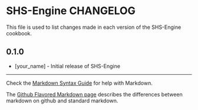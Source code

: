 SHS-Engine CHANGELOG
===================

This file is used to list changes made in each version of the SHS-Engine cookbook.

0.1.0
-----
- [your_name] - Initial release of SHS-Engine

- - -
Check the [Markdown Syntax Guide](http://daringfireball.net/projects/markdown/syntax) for help with Markdown.

The [Github Flavored Markdown page](http://github.github.com/github-flavored-markdown/) describes the differences between markdown on github and standard markdown.
